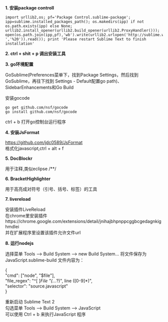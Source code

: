 **1. 安装package controll**
```
import urllib2,os; pf='Package Control.sublime-package'; ipp=sublime.installed_packages_path(); os.makedirs(ipp) if not os.path.exists(ipp) else None; urllib2.install_opener(urllib2.build_opener(urllib2.ProxyHandler())); open(os.path.join(ipp,pf),'wb').write(urllib2.urlopen('http://sublime.wbond.net/'+pf.replace(' ','%20')).read()); print 'Please restart Sublime Text to finish installation'
```

**2. ctrl + shit + p 调出安装工具**

**3. go环境配置**

GoSublime(Preferences菜单下，找到Package Settings，然后找到 GoSublime，再往下找到 Settings - Default配置go path)、SidebarEnhancements和Go Build

安装gocode
```
go get github.com/nsf/gocode
go install github.com/nsf/gocode
```

ctrl + b 打开go控制台运行程序

**4. 安装JsFormat**

https://github.com/jdc0589/JsFormat  
格式化javascript,ctrl + alt + f

**5. DocBlockr**

用于注释,类似eclipse /**/

**6. BracketHighlighter**

用于高亮成对符号（引号、括号、标签）的工具

**7. livereload**

安装插件LiveReload  
在chrome里安装插件https://chrome.google.com/extensions/detail/jnihajbhpnppcggbcgedagnkighmdlei  
并在扩展程序里设置该插件允许文件url

**8. 运行nodejs**

选择菜单 Tools --> Build System --> new Build System... 
将文件保存为 JavaScript.sublime-build
文件内容为：

{  
        "cmd": ["node", "$file"],  
        "file_regex": "^[ ]*File \"(...*?)\", line ([0-9]*)",  
        "selector": "source.javascript"  
}  

重新启动 Sublime Text 2  
勾选菜单 Tools --> Build System --> JavaScript  
可以使用 Ctrl + b 来执行JavaScript 程序